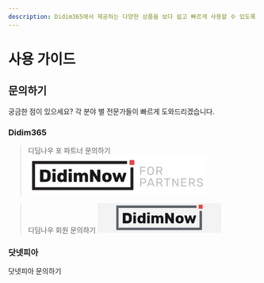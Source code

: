 ```yaml
---
description: Didim365에서 제공하는 다양한 상품을 보다 쉽고 빠르게 사용할 수 있도록 자세한 설명을 제공합니다.
---
```


# 사용 가이드

## 문의하기

궁금한 점이 있으세요? 각 분야 별 전문가들이 빠르게 도와드리겠습니다.

### Didim365
 >디딤나우 포 파트너 문의하기
 >[![(디딤나우 포 파트너 문의하기)](.gitbook/assets/logo_didimnowfp.png)](https://cloud.didim365.com/)


 >디딤나우 회원 문의하기
 >[![(디딤나우 회원 문의하기)](.gitbook/assets/logo_login.gif)](https://partner.didim365.com/)


### 닷넷피아
닷넷피아 문의하기


